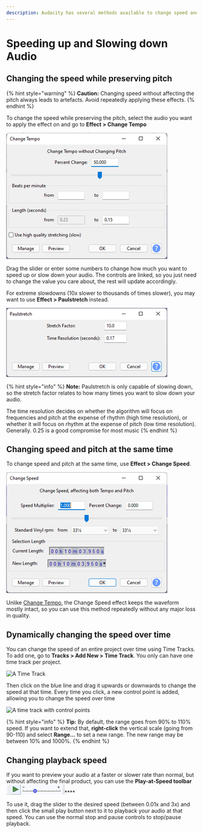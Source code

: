 ```yaml
---
description: Audacity has several methods available to change speed and tempo of audio.
---
```


# Speeding up and Slowing down Audio

## Changing the speed while preserving pitch

{% hint style="warning" %}
**Caution:** Changing speed without affecting the pitch always leads to artefacts. Avoid repeatedly applying these effects.
{% endhint %}

To change the speed while preserving the pitch, select the audio you want to apply the effect on and go to **Effect > Change Tempo**

![The "Change Tempo" Effect dialog](<../.gitbook/assets/image (9).png>)

Drag the slider or enter some numbers to change how much you want to speed up or slow down your audio. The controls are linked, so you just need to change the value you care about, the rest will update accordingly.&#x20;

For extreme slowdowns (10x slower to thousands of times slower), you may want to use **Effect > Paulstretch** instead.&#x20;

![The "Paulstretch" Effect dialog](<../.gitbook/assets/image (16).png>)

{% hint style="info" %}
**Note:** Paulstretch is only capable of slowing down, so the stretch factor relates to how many times you want to slow down your audio.&#x20;

The time resolution decides on whether the algorithm will focus on frequencies and pitch at the expense of rhythm (high time resolution), or whether it will focus on rhythm at the expense of pitch (low time resolution). Generally. 0.25 is a good compromise for most music
{% endhint %}

## Changing speed and pitch at the same time

To change speed and pitch at the same time, use **Effect > Change Speed**.

![The "Change speed" effect dialog](<../.gitbook/assets/change speed.png>)

Unlike [Change Tempo](speeding-up-and-slowing-down-audio.md#changing-the-speed-while-preserving-pitch), the Change Speed effect keeps the waveform mostly intact, so you can use this method repeatedly without any major loss in quality.&#x20;

## Dynamically changing the speed over time

You can change the speed of an entire project over time using Time Tracks. To add one, go to **Tracks > Add New > Time Track**. You only can have one time track per project.

![A Time Track](../.gitbook/assets/time\_track.png)

Then click on the blue line and drag it upwards or downwards to change the speed at that time. Every time you click, a new control point is added, allowing you to change the speed over time

![A time track with control points](../.gitbook/assets/time\_track2.png)

{% hint style="info" %}
**Tip:** By default, the range goes from 90% to 110% speed. If you want to extend that, **right-click** the vertical scale (going from 90-110) and select **Range...** to set a new range. The new range may be between 10% and 1000%.&#x20;
{% endhint %}

## Changing playback speed

If you want to preview your audio at a faster or slower rate than normal, but without affecting the final product, you can use the **Play-at-Speed toolbar** ![](../.gitbook/assets/playatspeed.png)****

To use it, drag the slider to the desired speed (between 0.01x and 3x) and then click the small play button next to it to playback your audio at that speed. You can use the normal stop and pause controls to stop/pause playback.&#x20;
